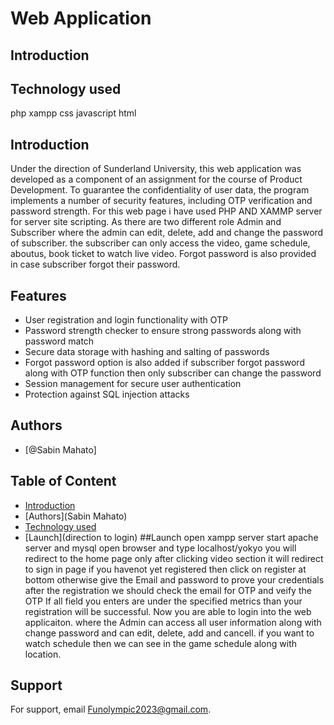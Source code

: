 
#  Web Application

## Introduction

## Technology used

php
xampp
css
javascript
html
##  Introduction
Under the direction of Sunderland University, this web application was developed as a component of an assignment for the course of Product Development. To guarantee the confidentiality of user data, the program implements a number of security features, including OTP verification and password strength. For this web page i have used PHP AND XAMMP server for server site scripting. As there are two different role Admin and Subscriber where the admin can edit, delete, add and change the password of subscriber. the subscriber can only access the video, game schedule, aboutus, 
book ticket to watch live video. Forgot password is also provided in case subscriber forgot their password.

## Features
* User registration and login functionality with OTP
* Password strength checker to ensure strong passwords along with password match
* Secure data storage with hashing and salting of passwords
* Forgot password option is also added if subscriber forgot password along with OTP function then only subscriber can change the password
* Session management for secure user authentication
* Protection against SQL injection attacks

## Authors

- [@Sabin Mahato]

## Table of Content
* [Introduction](Introduction)
* [Authors](Sabin Mahato)
* [Technology used](php,html,javascript,....)
* [Launch](direction to login)
##Launch
open xampp server
start apache server and mysql
open browser and type localhost/yokyo
you will redirect to the home page only after clicking video section it will redirect to sign in page
if you havenot yet registered then click on register at bottom otherwise give the Email and password to prove your credentials 
after the registration we should check the email for OTP and veify the OTP 
If all field you enters are under the specified metrics than your registration will be successful. 
Now you are able to login into the web applicaiton.
where the Admin can access all user information along with change password and can edit, delete, add and cancell.
if you want to watch schedule then we can see in the game schedule along with location.

## Support

For support, email Funolympic2023@gmail.com.




